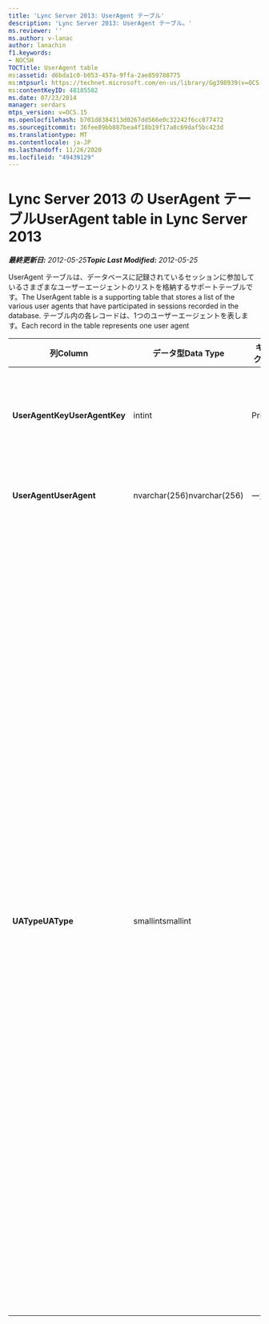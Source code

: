 ```yaml
---
title: 'Lync Server 2013: UserAgent テーブル'
description: 'Lync Server 2013: UserAgent テーブル。'
ms.reviewer: ''
ms.author: v-lanac
author: lanachin
f1.keywords:
- NOCSH
TOCTitle: UserAgent table
ms:assetid: d6bda1c0-b053-457a-9ffa-2ae859788775
ms:mtpsurl: https://technet.microsoft.com/en-us/library/Gg398939(v=OCS.15)
ms:contentKeyID: 48185582
ms.date: 07/23/2014
manager: serdars
mtps_version: v=OCS.15
ms.openlocfilehash: b701d8384313d0267dd566e0c32242f6cc077472
ms.sourcegitcommit: 36fee89bb887bea4f18b19f17a8c69daf5bc423d
ms.translationtype: MT
ms.contentlocale: ja-JP
ms.lasthandoff: 11/26/2020
ms.locfileid: "49439129"
---
```

# <a name="useragent-table-in-lync-server-2013"></a><span data-ttu-id="9116d-103">Lync Server 2013 の UserAgent テーブル</span><span class="sxs-lookup"><span data-stu-id="9116d-103">UserAgent table in Lync Server 2013</span></span>

<div data-xmlns="http://www.w3.org/1999/xhtml">

<div class="topic" data-xmlns="http://www.w3.org/1999/xhtml" data-msxsl="urn:schemas-microsoft-com:xslt" data-cs="https://msdn.microsoft.com/">

<div data-asp="https://msdn2.microsoft.com/asp">



</div>

<div id="mainSection">

<div id="mainBody"><span data-ttu-id="9116d-104">

<span> </span></span><span class="sxs-lookup"><span data-stu-id="9116d-104">

<span> </span></span></span>

<span data-ttu-id="9116d-105">_**最終更新日:** 2012-05-25_</span><span class="sxs-lookup"><span data-stu-id="9116d-105">_**Topic Last Modified:** 2012-05-25_</span></span>

<span data-ttu-id="9116d-106">UserAgent テーブルは、データベースに記録されているセッションに参加しているさまざまなユーザーエージェントのリストを格納するサポートテーブルです。</span><span class="sxs-lookup"><span data-stu-id="9116d-106">The UserAgent table is a supporting table that stores a list of the various user agents that have participated in sessions recorded in the database.</span></span> <span data-ttu-id="9116d-107">テーブル内の各レコードは、1つのユーザーエージェントを表します。</span><span class="sxs-lookup"><span data-stu-id="9116d-107">Each record in the table represents one user agent</span></span>


<table>
<colgroup>
<col style="width: 25%" />
<col style="width: 25%" />
<col style="width: 25%" />
<col style="width: 25%" />
</colgroup>
<thead>
<tr class="header">
<th><span data-ttu-id="9116d-108"><strong>列</strong></span><span class="sxs-lookup"><span data-stu-id="9116d-108"><strong>Column</strong></span></span></th>
<th><span data-ttu-id="9116d-109"><strong>データ型</strong></span><span class="sxs-lookup"><span data-stu-id="9116d-109"><strong>Data Type</strong></span></span></th>
<th><span data-ttu-id="9116d-110"><strong>キー/インデックス</strong></span><span class="sxs-lookup"><span data-stu-id="9116d-110"><strong>Key/Index</strong></span></span></th>
<th><span data-ttu-id="9116d-111"><strong>詳細</strong></span><span class="sxs-lookup"><span data-stu-id="9116d-111"><strong>Details</strong></span></span></th>
</tr>
</thead>
<tbody>
<tr class="odd">
<td><p><span data-ttu-id="9116d-112"><strong>UserAgentKey</strong></span><span class="sxs-lookup"><span data-stu-id="9116d-112"><strong>UserAgentKey</strong></span></span></p></td>
<td><p><span data-ttu-id="9116d-113">int</span><span class="sxs-lookup"><span data-stu-id="9116d-113">int</span></span></p></td>
<td><p><span data-ttu-id="9116d-114">Primary</span><span class="sxs-lookup"><span data-stu-id="9116d-114">Primary</span></span></p></td>
<td><p><span data-ttu-id="9116d-115">このユーザーエージェントを識別する一意の番号です。</span><span class="sxs-lookup"><span data-stu-id="9116d-115">Unique number identifying this user agent.</span></span></p></td>
</tr>
<tr class="even">
<td><p><span data-ttu-id="9116d-116"><strong>UserAgent</strong></span><span class="sxs-lookup"><span data-stu-id="9116d-116"><strong>UserAgent</strong></span></span></p></td>
<td><p><span data-ttu-id="9116d-117">nvarchar(256)</span><span class="sxs-lookup"><span data-stu-id="9116d-117">nvarchar(256)</span></span></p></td>
<td><p><span data-ttu-id="9116d-118">一意</span><span class="sxs-lookup"><span data-stu-id="9116d-118">Unique</span></span></p></td>
<td><p><span data-ttu-id="9116d-119">ユーザーエージェント文字列。</span><span class="sxs-lookup"><span data-stu-id="9116d-119">User Agent string.</span></span></p></td>
</tr>
<tr class="odd">
<td><p><span data-ttu-id="9116d-120"><strong>UAType</strong></span><span class="sxs-lookup"><span data-stu-id="9116d-120"><strong>UAType</strong></span></span></p></td>
<td><p><span data-ttu-id="9116d-121">smallint</span><span class="sxs-lookup"><span data-stu-id="9116d-121">smallint</span></span></p></td>
<td><p> </p></td>
<td><p><span data-ttu-id="9116d-122">1は仲介サーバーです。</span><span class="sxs-lookup"><span data-stu-id="9116d-122">1 is Mediation Server.</span></span></p>
<p><span data-ttu-id="9116d-123">2は、A/V 会議サーバーです。</span><span class="sxs-lookup"><span data-stu-id="9116d-123">2 is A/V Conferencing Server.</span></span></p>
<p><span data-ttu-id="9116d-124">4は Lync です。</span><span class="sxs-lookup"><span data-stu-id="9116d-124">4 is Lync.</span></span></p>
<p><span data-ttu-id="9116d-125">8は IP 電話です。</span><span class="sxs-lookup"><span data-stu-id="9116d-125">8 is IP Phone.</span></span></p>
<p><span data-ttu-id="9116d-126">16は Live Meeting 本体です。</span><span class="sxs-lookup"><span data-stu-id="9116d-126">16 is Live Meeting Console.</span></span></p>
<p><span data-ttu-id="9116d-127">32は展開検証ツール (DVT) です。</span><span class="sxs-lookup"><span data-stu-id="9116d-127">32 is Deployment Validation Tool (DVT).</span></span></p>
<p><span data-ttu-id="9116d-128">64は、Macintosh コンピューター上の Lync です。</span><span class="sxs-lookup"><span data-stu-id="9116d-128">64 is Lync on Macintosh computers.</span></span></p>
<p><span data-ttu-id="9116d-129">128は、Office Communications Server 2007 R2 アテンダントです。</span><span class="sxs-lookup"><span data-stu-id="9116d-129">128 is Office Communications Server 2007 R2 Attendant.</span></span></p>
<p><span data-ttu-id="9116d-130">256は会議のアナウンスメントサービスです。</span><span class="sxs-lookup"><span data-stu-id="9116d-130">256 is Conferencing Announcement service.</span></span></p>
<p><span data-ttu-id="9116d-131">512は、会議の自動応答です。</span><span class="sxs-lookup"><span data-stu-id="9116d-131">512 is Conferencing Auto Attendant.</span></span></p>
<p><span data-ttu-id="9116d-132">1024は応答グループアプリケーションです。</span><span class="sxs-lookup"><span data-stu-id="9116d-132">1024 is Response Group application.</span></span></p>
<p><span data-ttu-id="9116d-133">2048は外部の音声制御。</span><span class="sxs-lookup"><span data-stu-id="9116d-133">2048 is Outside Voice Control.</span></span></p></td>
</tr>
</tbody>
</table><span data-ttu-id="9116d-134">


</div>

<span> </span>

</div>

</div>

</span><span class="sxs-lookup"><span data-stu-id="9116d-134">


</div>

<span> </span>

</div>

</div>

</span></span></div>

